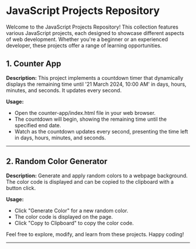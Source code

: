 # JavaScript Projects Repository

Welcome to the JavaScript Projects Repository! This collection features various JavaScript projects, each designed to showcase different aspects of web development. Whether you're a beginner or an experienced developer, these projects offer a range of learning opportunities.

## 1. Counter App

**Description:**
This project implements a countdown timer that dynamically displays the remaining time until '21 March 2024, 10:00 AM' in days, hours, minutes, and seconds. It updates every second.

**Usage:**

- Open the counter-app/index.html file in your web browser.
- The countdown will begin, showing the remaining time until the specified end date.
- Watch as the countdown updates every second, presenting the time left in days, hours, minutes, and seconds.

---

## 2. Random Color Generator

**Description:**
Generate and apply random colors to a webpage background. The color code is displayed and can be copied to the clipboard with a button click.

**Usage:**

- Click "Generate Color" for a new random color.
- The color code is displayed on the page.
- Click "Copy to Clipboard" to copy the color code.

Feel free to explore, modify, and learn from these projects. Happy coding!

---
